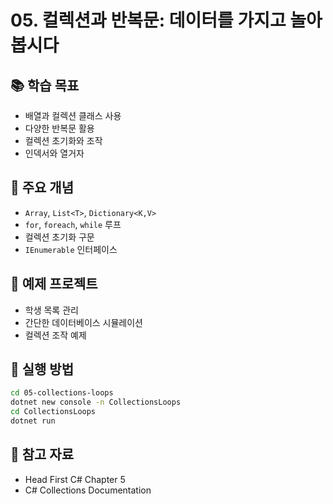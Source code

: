 # 05. 컬렉션과 반복문: 데이터를 가지고 놀아 봅시다

## 📚 학습 목표
- 배열과 컬렉션 클래스 사용
- 다양한 반복문 활용
- 컬렉션 초기화와 조작
- 인덱서와 열거자

## 🎯 주요 개념
- `Array`, `List<T>`, `Dictionary<K,V>`
- `for`, `foreach`, `while` 루프
- 컬렉션 초기화 구문
- `IEnumerable` 인터페이스

## 📝 예제 프로젝트
- 학생 목록 관리
- 간단한 데이터베이스 시뮬레이션
- 컬렉션 조작 예제

## 🚀 실행 방법
```bash
cd 05-collections-loops
dotnet new console -n CollectionsLoops
cd CollectionsLoops
dotnet run
```

## 📖 참고 자료
- Head First C# Chapter 5
- C# Collections Documentation
